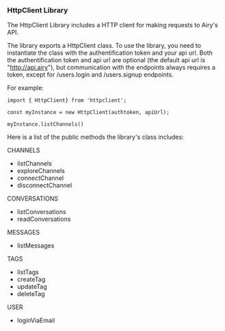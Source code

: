 
### HttpClient Library 

The HttpClient Library includes a HTTP client for making requests to Airy's API.

The library exports a HttpClient class. To use the library, you need to instantiate the class with the authentification token and your api url. Both the authentification token and api url are optional (the default api url is "http://api.airy"), but communication with the endpoints always requires a token, except for /users.login and /users.signup endpoints.

For example:

``` 
import { HttpClient} from 'httpclient';

const myInstance = new HttpClient(authtoken, apiUrl);

myInstance.listChannels()

``` 

Here is a list of the public methods the library's class includes: 

CHANNELS
- listChannels
- exploreChannels 
- connectChannel
- disconnectChannel 

CONVERSATIONS 
- listConversations
- readConversations 

MESSAGES 
- listMessages 

TAGS 
- listTags
- createTag
- updateTag
- deleteTag

USER 
- loginViaEmail



